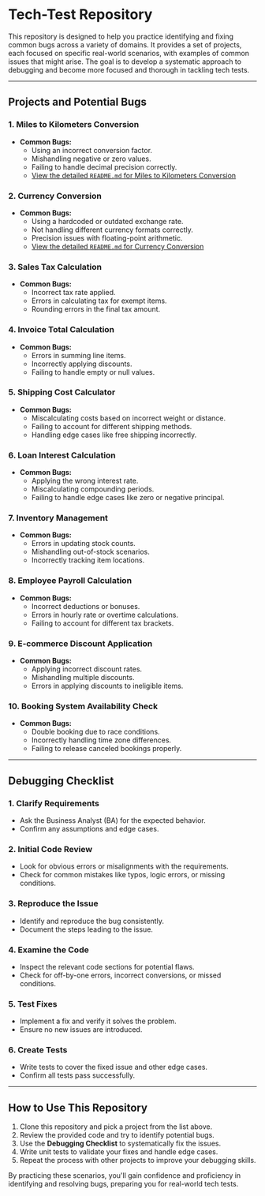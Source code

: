 # Tech-Test Repository

This repository is designed to help you practice identifying and fixing common bugs across a variety of domains. It provides a set of projects, each focused on specific real-world scenarios, with examples of common issues that might arise. The goal is to develop a systematic approach to debugging and become more focused and thorough in tackling tech tests.

---

## Projects and Potential Bugs

### 1. **Miles to Kilometers Conversion**
- **Common Bugs:**
    - Using an incorrect conversion factor.
    - Mishandling negative or zero values.
    - Failing to handle decimal precision correctly.
    - [View the detailed `README.md` for Miles to Kilometers Conversion](miles-to-kilometers/README.md)


### 2. **Currency Conversion**
- **Common Bugs:**
    - Using a hardcoded or outdated exchange rate.
    - Not handling different currency formats correctly.
    - Precision issues with floating-point arithmetic.
  - [View the detailed `README.md` for Currency Conversion](sales-tax-calculation/README.md)

### 3. **Sales Tax Calculation**
- **Common Bugs:**
    - Incorrect tax rate applied.
    - Errors in calculating tax for exempt items.
    - Rounding errors in the final tax amount.

### 4. **Invoice Total Calculation**
- **Common Bugs:**
    - Errors in summing line items.
    - Incorrectly applying discounts.
    - Failing to handle empty or null values.

### 5. **Shipping Cost Calculator**
- **Common Bugs:**
    - Miscalculating costs based on incorrect weight or distance.
    - Failing to account for different shipping methods.
    - Handling edge cases like free shipping incorrectly.

### 6. **Loan Interest Calculation**
- **Common Bugs:**
    - Applying the wrong interest rate.
    - Miscalculating compounding periods.
    - Failing to handle edge cases like zero or negative principal.

### 7. **Inventory Management**
- **Common Bugs:**
    - Errors in updating stock counts.
    - Mishandling out-of-stock scenarios.
    - Incorrectly tracking item locations.

### 8. **Employee Payroll Calculation**
- **Common Bugs:**
    - Incorrect deductions or bonuses.
    - Errors in hourly rate or overtime calculations.
    - Failing to account for different tax brackets.

### 9. **E-commerce Discount Application**
- **Common Bugs:**
    - Applying incorrect discount rates.
    - Mishandling multiple discounts.
    - Errors in applying discounts to ineligible items.

### 10. **Booking System Availability Check**
- **Common Bugs:**
    - Double booking due to race conditions.
    - Incorrectly handling time zone differences.
    - Failing to release canceled bookings properly.

---

## Debugging Checklist

### 1. **Clarify Requirements**
- Ask the Business Analyst (BA) for the expected behavior.
- Confirm any assumptions and edge cases.

### 2. **Initial Code Review**
- Look for obvious errors or misalignments with the requirements.
- Check for common mistakes like typos, logic errors, or missing conditions.

### 3. **Reproduce the Issue**
- Identify and reproduce the bug consistently.
- Document the steps leading to the issue.

### 4. **Examine the Code**
- Inspect the relevant code sections for potential flaws.
- Check for off-by-one errors, incorrect conversions, or missed conditions.

### 5. **Test Fixes**
- Implement a fix and verify it solves the problem.
- Ensure no new issues are introduced.

### 6. **Create Tests**
- Write tests to cover the fixed issue and other edge cases.
- Confirm all tests pass successfully.

---

## How to Use This Repository
1. Clone this repository and pick a project from the list above.
2. Review the provided code and try to identify potential bugs.
3. Use the **Debugging Checklist** to systematically fix the issues.
4. Write unit tests to validate your fixes and handle edge cases.
5. Repeat the process with other projects to improve your debugging skills.

By practicing these scenarios, you'll gain confidence and proficiency in identifying and resolving bugs, preparing you for real-world tech tests.
